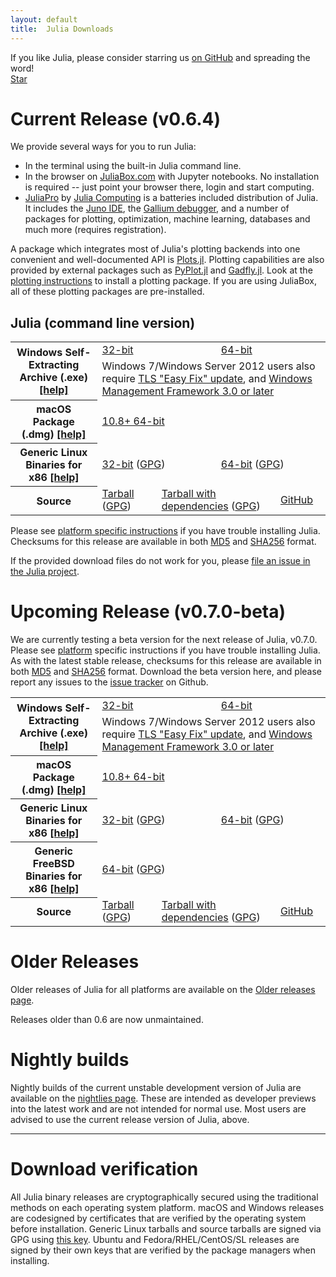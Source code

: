 ```yaml
---
layout: default
title:  Julia Downloads
---
```


If you like Julia, please consider starring us [on GitHub](https://github.com/JuliaLang/julia) and spreading the word!
<br>
<a class="github-button" href="https://github.com/JuliaLang/julia" data-size="large" data-show-count="true" aria-label="Star JuliaLang/julia on GitHub">Star</a>

# Current Release (v0.6.4)

We provide several ways for you to run Julia:

* In the terminal using the built-in Julia command line.
* In the browser on [JuliaBox.com](https://www.juliabox.com) with Jupyter notebooks. No installation is required -- just point your browser there, login and start computing.
* [JuliaPro](http://juliacomputing.com/products/juliapro.html) by [Julia Computing](http://juliacomputing.com) is a batteries included distribution of Julia. It includes the [Juno IDE](http://junolab.org), the [Gallium debugger](https://github.com/Keno/Gallium.jl), and a number of packages for plotting, optimization, machine learning, databases and much more (requires registration).

A package which integrates most of Julia's plotting backends into one convenient and
well-documented API is [Plots.jl](https://github.com/JuliaPlots/Plots.jl).
Plotting capabilities are also provided by external packages such as
[PyPlot.jl](https://github.com/JuliaPy/PyPlot.jl) and [Gadfly.jl](http://gadflyjl.org).
Look at the [plotting instructions](plotting.html) to install a plotting package. If you are using
JuliaBox, all of these plotting packages are pre-installed.

## Julia (command line version)
<table class="downloads"><tbody>
<tr>
    <th rowspan="2"> Windows Self-Extracting Archive (.exe) <a href="platform.html#windows">[help]</a></th>
    <td colspan="3"> <a href="https://julialang-s3.julialang.org/bin/winnt/x86/0.6/julia-0.6.4-win32.exe">32-bit</a> </td>
    <td colspan="3"> <a href="https://julialang-s3.julialang.org/bin/winnt/x64/0.6/julia-0.6.4-win64.exe">64-bit</a> </td>
</tr>
<tr>
    <td colspan="6">Windows 7/Windows Server 2012 users also require <a href="https://support.microsoft.com/en-us/help/3140245/update-to-enable-tls-1-1-and-tls-1-2-as-a-default-secure-protocols-in">TLS "Easy Fix" update</a>, and <a href="https://docs.microsoft.com/en-us/powershell/wmf/readme">Windows Management Framework 3.0 or later</a></td>
</tr>
<tr>
    <th> macOS Package (.dmg) <a href="platform.html#macos">[help]</a></th>
    <td colspan="6"> <a href="https://julialang-s3.julialang.org/bin/mac/x64/0.6/julia-0.6.4-mac64.dmg">10.8+ 64-bit</a> </td>
</tr>
<tr>
    <th> Generic Linux Binaries for x86 <a href="platform.html#generic-binaries">[help]</a></th>
    <td colspan="3"> <a href="https://julialang-s3.julialang.org/bin/linux/x86/0.6/julia-0.6.4-linux-i686.tar.gz">32-bit</a>
        (<a href="https://julialang-s3.julialang.org/bin/linux/x86/0.6/julia-0.6.4-linux-i686.tar.gz.asc">GPG</a>)</td>
    <td colspan="3"> <a href="https://julialang-s3.julialang.org/bin/linux/x64/0.6/julia-0.6.4-linux-x86_64.tar.gz">64-bit</a>
        (<a href="https://julialang-s3.julialang.org/bin/linux/x64/0.6/julia-0.6.4-linux-x86_64.tar.gz.asc">GPG</a>)</td>
</tr>
<tr>
    <th> Source </th>
    <td colspan="2"> <a href="https://github.com/JuliaLang/julia/releases/download/v0.6.4/julia-0.6.4.tar.gz">Tarball</a>
        (<a href="https://github.com/JuliaLang/julia/releases/download/v0.6.4/julia-0.6.4.tar.gz.asc">GPG</a>) </td>
    <td colspan="2"> <a href="https://github.com/JuliaLang/julia/releases/download/v0.6.4/julia-0.6.4-full.tar.gz">Tarball with dependencies</a>
        (<a href="https://github.com/JuliaLang/julia/releases/download/v0.6.4/julia-0.6.4-full.tar.gz.asc">GPG</a>) </td>
    <td colspan="2"> <a href="https://github.com/JuliaLang/julia/tree/v0.6.4">GitHub</a> </td>
</tr>
</tbody></table>

Please see [platform specific instructions](platform.html) if you have
trouble installing Julia.  Checksums for this release are available in both [MD5](https://julialang-s3.julialang.org/bin/checksums/julia-0.6.4.md5) and [SHA256](https://julialang-s3.julialang.org/bin/checksums/julia-0.6.4.sha256) format.

If the provided download files do not work for you, please [file an
issue in the Julia project](https://github.com/JuliaLang/julia/issues).

# Upcoming Release (v0.7.0-beta)

We are currently testing a beta version for the next release of Julia, v0.7.0.
Please see [platform](platform.html) specific instructions if you have trouble installing Julia.
As with the latest stable release, checksums for this release are available in both
[MD5](https://julialang-s3.julialang.org/bin/checksums/julia-0.7.0-beta.md5)
and [SHA256](https://julialang-s3.julialang.org/bin/checksums/julia-0.7.0-beta.sha256) format.
Download the beta version here, and please report any issues to the
[issue tracker](https://github.com/JuliaLang/julia/issues) on Github.

<table class="downloads">
<tbody>
<tr>
    <th rowspan="2"> Windows Self-Extracting Archive (.exe) <a href="platform.html#windows">[help]</a></th>
    <td colspan="3"> <a href="https://julialang-s3.julialang.org/bin/winnt/x86/0.7/julia-0.7.0-beta-win32.exe">32-bit</a> </td>
    <td colspan="3"> <a href="https://julialang-s3.julialang.org/bin/winnt/x64/0.7/julia-0.7.0-beta-win64.exe">64-bit</a> </td>
</tr>
<tr>
    <td colspan="6">Windows 7/Windows Server 2012 users also require <a href="https://support.microsoft.com/en-us/help/3140245/update-to-enable-tls-1-1-and-tls-1-2-as-a-default-secure-protocols-in">TLS "Easy Fix" update</a>, and <a href="https://docs.microsoft.com/en-us/powershell/wmf/readme">Windows Management Framework 3.0 or later</a></td>
</tr>
<tr>
    <th> macOS Package (.dmg) <a href="platform.html#macos">[help]</a></th>
    <td colspan="6"> <a href="https://julialang-s3.julialang.org/bin/mac/x64/0.7/julia-0.7.0-beta-mac64.dmg">10.8+ 64-bit</a> </td>
</tr>
<tr>
    <th> Generic Linux Binaries for x86 <a href="platform.html#generic-binaries">[help]</a></th>
    <td colspan="3"> <a href="https://julialang-s3.julialang.org/bin/linux/x86/0.7/julia-0.7.0-beta-linux-i686.tar.gz">32-bit</a>
        (<a href="https://julialang-s3.julialang.org/bin/linux/x86/0.7/julia-0.7.0-beta-linux-i686.tar.gz.asc">GPG</a>)</td>
    <td colspan="3"> <a href="https://julialang-s3.julialang.org/bin/linux/x64/0.7/julia-0.7.0-beta-linux-x86_64.tar.gz">64-bit</a>
        (<a href="https://julialang-s3.julialang.org/bin/linux/x64/0.7/julia-0.7.0-beta-linux-x86_64.tar.gz.asc">GPG</a>)</td>
</tr>
<tr>
    <th> Generic FreeBSD Binaries for x86 <a href="platform.html#generic-binaries">[help]</a></th>
    <td colspan="6"> <a href="https://julialang-s3.julialang.org/bin/freebsd/x64/0.7/julia-0.7.0-freebsd-x86_64.tar.gz">64-bit</a>
        (<a href="https://julialang-s3.julialang.org/bin/freebsd/x64/0.7/julia-0.7.0-freebsd-x86_64.tar.gz.asc">GPG</a>)</td>
</tr>
<tr>
    <th> Source </th>
    <td colspan="2"> <a href="https://github.com/JuliaLang/julia/releases/download/v0.7.0-beta/julia-0.7.0-beta.tar.gz">Tarball</a>
        (<a href="https://github.com/JuliaLang/julia/releases/download/v0.7.0-beta/julia-0.7.0-beta.tar.gz.asc">GPG</a>) </td>
    <td colspan="2"> <a href="https://github.com/JuliaLang/julia/releases/download/v0.7.0-beta/julia-0.7.0-beta-full.tar.gz">Tarball with dependencies</a>
        (<a href="https://github.com/JuliaLang/julia/releases/download/v0.7.0-beta/julia-0.7.0-beta-full.tar.gz.asc">GPG</a>) </td>
    <td colspan="2"> <a href="https://github.com/JuliaLang/julia/tree/v0.7.0-beta">GitHub</a> </td>
</tr>
</tbody>
</table>

# Older Releases

Older releases of Julia for all platforms are available on the [Older releases page](http://julialang.org/downloads/oldreleases.html).

Releases older than 0.6 are now unmaintained.

# Nightly builds

Nightly builds of the current unstable development version of Julia are available on the
[nightlies page](https://julialang.org/downloads/nightlies.html).
These are intended as developer previews into the latest work and are not intended for
normal use.
Most users are advised to use the current release version of Julia, above.

---

# Download verification
All Julia binary releases are cryptographically secured using the traditional methods on each
operating system platform.  macOS and Windows releases are codesigned by certificates that are
verified by the operating system before installation.  Generic Linux tarballs and source tarballs
are signed via GPG using [this key](../juliareleases.asc).  Ubuntu and Fedora/RHEL/CentOS/SL
releases are signed by their own keys that are verified by the package managers when installing.

<script async defer src="https://buttons.github.io/buttons.js"></script>
